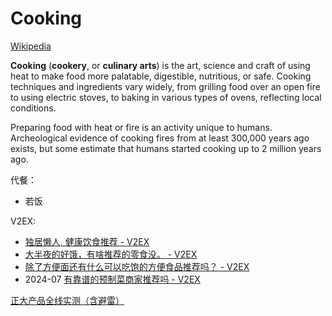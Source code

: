 # Cooking
[Wikipedia](https://en.wikipedia.org/wiki/Cooking)

**Cooking** (**cookery**, or **culinary arts**) is the art, science and craft of using heat to make food more palatable, digestible, nutritious, or safe. Cooking techniques and ingredients vary widely, from grilling food over an open fire to using electric stoves, to baking in various types of ovens, reflecting local conditions.

Preparing food with heat or fire is an activity unique to humans. Archeological evidence of cooking fires from at least 300,000 years ago exists, but some estimate that humans started cooking up to 2 million years ago.

代餐：
- 若饭

V2EX:
- [独居懒人, 健康饮食推荐 - V2EX](https://v2ex.com/t/962258)
- [大半夜的好饿，有啥推荐的零食没。 - V2EX](https://www.v2ex.com/t/982238)
- [除了方便面还有什么可以吃饱的方便食品推荐吗？ - V2EX](https://www.v2ex.com/t/991293)
- 2024-07 [有靠谱的预制菜商家推荐吗 - V2EX](https://www.v2ex.com/t/1061182)

[正大产品全线实测（含避雷）](https://www.douban.com/group/topic/218021042/?_i=7492803t7S1tDs)